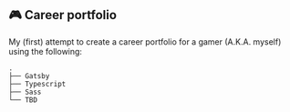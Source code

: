 ## 🎮 Career portfolio

My (first) attempt to create a career portfolio for a gamer (A.K.A. myself) using the following:

    .
    ├── Gatsby
    ├── Typescript
    ├── Sass
    └── TBD
